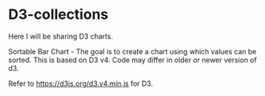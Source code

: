 # D3-collections

Here I will be sharing D3 charts. 

Sortable Bar Chart - The goal is to create a chart using which values can be sorted. This is based on D3 v4. Code may differ in older or newer version of d3.

Refer to https://d3js.org/d3.v4.min.js for D3.

